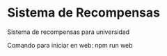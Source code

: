 # Sistema de Recompensas
Sistema de recompensas para universidad

Comando para iniciar en web: npm run web